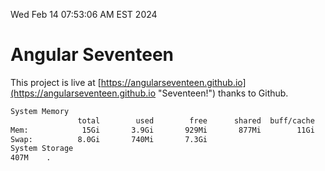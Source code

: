 Wed Feb 14 07:53:06 AM EST 2024

# Angular Seventeen


This project is live at [https://angularseventeen.github.io](https://angularseventeen.github.io "Seventeen!") thanks to Github.

```bash
System Memory
               total        used        free      shared  buff/cache   available
Mem:            15Gi       3.9Gi       929Mi       877Mi        11Gi        11Gi
Swap:          8.0Gi       740Mi       7.3Gi
System Storage
407M	.
```
